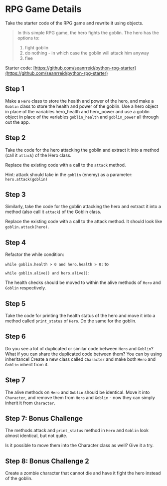 # RPG Game Details

Take the starter code of the RPG game and rewrite it using objects.

> In this simple RPG game, the hero fights the goblin.
> The hero has the options to:
>
>    1. fight goblin
>    2. do nothing - in which case the goblin will attack him anyway
>    3. flee

Starter code: [https://github.com/seanrreid/python-rpg-starter](https://github.com/seanrreid/python-rpg-starter)

## Step 1

Make a `Hero` class to store the health and power of the hero, and make a `Goblin` class to store the health and power of the goblin. Use a hero object in place of the variables hero_health and hero_power and use a goblin object in place of the variables `goblin_health` and `goblin_power` all through out the app.

## Step 2

Take the code for the hero attacking the goblin and extract it into a method (call it `attack`) of the Hero class.

Replace the existing code with a call to the `attack` method.

Hint: attack should take in the `goblin` (enemy) as a parameter: `hero.attack(goblin)`

## Step 3

Similarly, take the code for the goblin attacking the hero and extract it into a method (also call it `attack`) of the Goblin class.

Replace the existing code with a call to the attack method. It should look like `goblin.attack(hero)`.

## Step 4

Refactor the while condition:

`while goblin.health > 0 and hero.health > 0:`
to

`while goblin.alive() and hero.alive():`

The health checks should be moved to within the alive methods of `Hero` and `Goblin` respectively.

## Step 5

Take the code for printing the health status of the hero and move it into a method called `print_status` of `Hero`. Do the same for the goblin.

## Step 6

Do you see a lot of duplicated or similar code between `Hero` and `Goblin`? What if you can share the duplicated code between them? You can by using inheritance! Create a new class called `Character` and make both `Hero` and `Goblin` inherit from it.

## Step 7

The alive methods on `Hero` and `Goblin` should be identical. Move it into `Character`, and remove them from `Hero` and `Goblin` - now they can simply inherit it from `Character`.

## Step 7: Bonus Challenge

The methods attack and `print_status` method in `Hero` and `Goblin` look almost identical, but not quite.

Is it possible to move them into the Character class as well? Give it a try.

## Step 8: Bonus Challenge 2

Create a zombie character that cannot die and have it fight the hero instead of the goblin.


